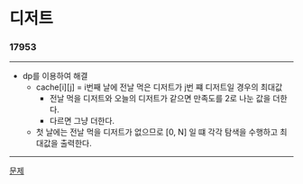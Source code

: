 # 디저트
### 17953
***
- dp를 이용하여 해결
	* cache[i][j] = i번째 날에 전날 먹은 디저트가 j번 쨰 디저트일 경우의 최대값
		- 전날 먹을 디저트와 오늘의 디저트가 같으면 만족도를 2로 나눈 값을 더한다.
		- 다르면 그냥 더한다.
	* 첫 날에는 전날 먹을 디저트가 없으므로 [0, N] 일 떄 각각 탐색을 수행하고 최대값을 출력한다.
***
[문제](https://www.acmicpc.net/problem/17953)
			 
